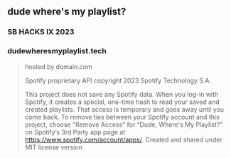 ## dude where's my playlist?
### SB HACKS IX 2023
### dudewheresmyplaylist.tech 
> hosted by domain.com
> 
> Spotify proprietary API copyright 2023 Spotify Technology S.A.
> 
> This project does not save any Spotify data. When you log-in with Spotify, it creates a special, one-time hash to read your saved and created playlists. That access is temporary and goes away until you come back.
To remove ties between your Spotify account and this project, choose "Remove Access" for “Dude, Where's My Playlist?” on Spotify’s 3rd Party app page at https://www.spotify.com/account/apps/.
> Created and shared under MIT license version


